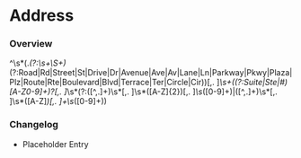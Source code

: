 # Address

### Overview

^\s*(.*(?:\s+\S+)*(?:Road|Rd|Street|St|Drive|Dr|Avenue|Ave|Av|Lane|Ln|Parkway|Pkwy|Plaza|Plz|Route|Rte|Boulevard|Blvd|Terrace|Ter|Circle|Cir))[,. ]*\s+((?:Suite|Ste|#) [A-Z0-9]+)?[,. ]*\s*(?:([^,.]+)\s*[,. ]\s*([A-Z]{2})[,. ]*\s*([0-9]+)|([^,.]+)\s*[,. ]\s*([A-Z]*)[,. ]+\s*([0-9]+))

### Changelog
* Placeholder Entry
